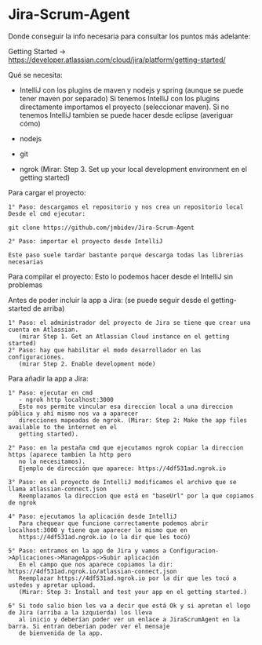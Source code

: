 # Jira-Scrum-Agent

Donde conseguir la info necesaria para consultar los puntos más adelante: 

Getting Started  ->  https://developer.atlassian.com/cloud/jira/platform/getting-started/

Qué se necesita: 

- IntelliJ con los plugins de maven y nodejs y spring (aunque se puede tener maven por separado)
Si tenemos IntelliJ con los plugins directamente importamos el proyecto (seleccionar maven).
Si no tenemos IntelliJ tambien se puede hacer desde eclipse (averiguar cómo)

- nodejs

- git

- ngrok (Mirar: Step 3. Set up your local development environment en el getting started)

Para cargar el proyecto:

    1° Paso: descargamos el repositorio y nos crea un repositorio local
    Desde el cmd ejecutar:

    git clone https://github.com/jmbidev/Jira-Scrum-Agent

    2° Paso: importar el proyecto desde IntelliJ

    Este paso suele tardar bastante porque descarga todas las librerias necesarias
    
Para compilar el proyecto:
    Esto lo podemos hacer desde el IntelliJ sin problemas
    
Antes de poder incluir la app a Jira: (se puede seguir desde el getting-started de arriba)

    1° Paso: el administrador del proyecto de Jira se tiene que crear una cuenta en Atlassian.
       (mirar Step 1. Get an Atlassian Cloud instance en el getting started)
    2° Paso: hay que habilitar el modo desarrollador en las configuraciones.
       (mirar Step 2. Enable development mode)

Para añadir la app a Jira:  
    
    1° Paso: ejecutar en cmd
       - ngrok http localhost:3000 
       Esto nos permite vincular esa direccion local a una direccion pública y ahí mismo nos va a aparecer 
       direcciones mapeadas de ngrok. (Mirar: Step 2: Make the app files available to the internet en el
       getting started).
       
    2° Paso: en la pestaña cmd que ejecutamos ngrok copiar la direccion https (aparece tambien la http pero 
       no la necesitamos).
       Ejemplo de dirección que aparece: https://4df531ad.ngrok.io 
    
    3° Paso: en el proyecto de IntelliJ modificamos el archivo que se llama atlassian-connect.json
       Reemplazamos la direccion que está en "baseUrl" por la que copiamos de ngrok
       
    4° Paso: ejecutamos la aplicación desde IntelliJ
       Para chequear que funcione correctamente podemos abrir localhost:3000 y tiene que aparecer lo mismo que en
       https://4df531ad.ngrok.io (o la dir que les tocó)
       
    5° Paso: entramos en la app de Jira y vamos a Configuracion->Aplicaciones->ManageApps->Subir aplicación
       En el campo que nos aparece copiamos la dir: https://4df531ad.ngrok.io/atlassian-connect.json
       Reemplazar https://4df531ad.ngrok.io por la dir que les tocó a ustedes y apretar upload.
       (Mirar: Step 3: Install and test your app en el getting started.)
      
    6° Si todo salio bien les va a decir que está Ok y si apretan el logo de Jira (arriba a la izquierda) los lleva 
       al inicio y deberían poder ver un enlace a JiraScrumAgent en la barra. Si entran deberian poder ver el mensaje 
       de bienvenida de la app.
    


